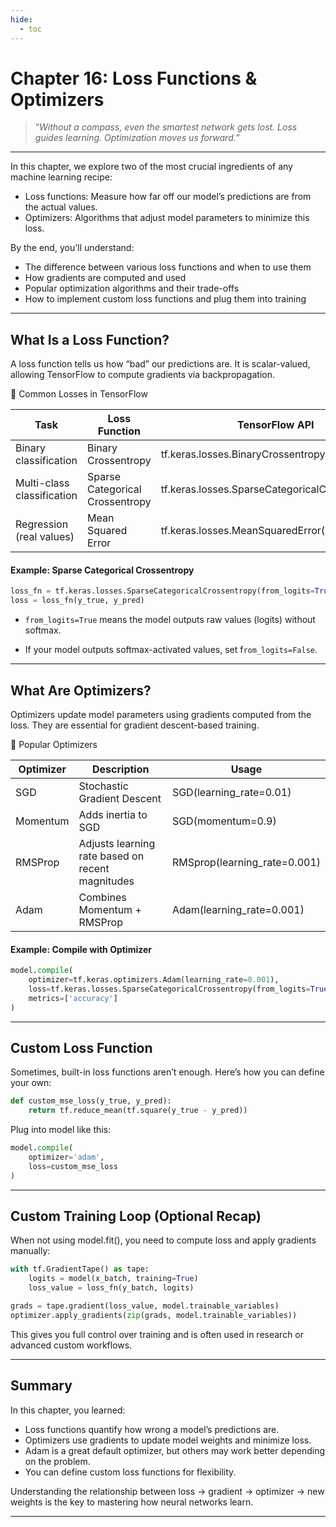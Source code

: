 ```yaml
---
hide:
  - toc
---
```


# Chapter 16: Loss Functions & Optimizers

> “*Without a compass, even the smartest network gets lost. Loss guides learning. Optimization moves us forward.*”

---

In this chapter, we explore two of the most crucial ingredients of any machine learning recipe:

- Loss functions: Measure how far off our model’s predictions are from the actual values.  
- Optimizers: Algorithms that adjust model parameters to minimize this loss.

By the end, you'll understand:

- The difference between various loss functions and when to use them  
- How gradients are computed and used  
- Popular optimization algorithms and their trade-offs  
- How to implement custom loss functions and plug them into training

---

## What Is a Loss Function?

A loss function tells us how “bad” our predictions are. It is scalar-valued, allowing TensorFlow to compute gradients via backpropagation.

🔹 Common Losses in TensorFlow

|Task	                        |Loss Function	                    |TensorFlow API                                     |
|-------------------------------|-----------------------------------|---------------------------------------------------|
|Binary classification	        |Binary Crossentropy	            |tf.keras.losses.BinaryCrossentropy()               |
|Multi-class classification	    |Sparse Categorical Crossentropy	|tf.keras.losses.SparseCategoricalCrossentropy()    |
|Regression (real values)	    |Mean Squared Error	                |tf.keras.losses.MeanSquaredError()                 |

#### Example: Sparse Categorical Crossentropy

```python
loss_fn = tf.keras.losses.SparseCategoricalCrossentropy(from_logits=True)
loss = loss_fn(y_true, y_pred)
```
- `from_logits=True` means the model outputs raw values (logits) without softmax.

- If your model outputs softmax-activated values, set f`rom_logits=False`.

---

## What Are Optimizers?

Optimizers update model parameters using gradients computed from the loss. They are essential for gradient descent-based training.

🔹 Popular Optimizers

|Optimizer	    |Description	                                            |Usage                          |
|---------------|-----------------------------------------------------------|-------------------------------|
|SGD	        |Stochastic Gradient Descent	                            |SGD(learning_rate=0.01)        |
|Momentum	    |Adds inertia to SGD	                                    |SGD(momentum=0.9)              |
|RMSProp	    |Adjusts learning rate based on recent magnitudes	        |RMSprop(learning_rate=0.001)   |
|Adam	        |Combines Momentum + RMSProp	                            |Adam(learning_rate=0.001)      |

#### Example: Compile with Optimizer

```python
model.compile(
    optimizer=tf.keras.optimizers.Adam(learning_rate=0.001),
    loss=tf.keras.losses.SparseCategoricalCrossentropy(from_logits=True),
    metrics=['accuracy']
)
```

---

## Custom Loss Function

Sometimes, built-in loss functions aren’t enough. Here’s how you can define your own:

```python
def custom_mse_loss(y_true, y_pred):
    return tf.reduce_mean(tf.square(y_true - y_pred))
```

Plug into model like this:

```python
model.compile(
    optimizer='adam',
    loss=custom_mse_loss
)
```

---

## Custom Training Loop (Optional Recap)

When not using model.fit(), you need to compute loss and apply gradients manually:

```python
with tf.GradientTape() as tape:
    logits = model(x_batch, training=True)
    loss_value = loss_fn(y_batch, logits)

grads = tape.gradient(loss_value, model.trainable_variables)
optimizer.apply_gradients(zip(grads, model.trainable_variables))
```
This gives you full control over training and is often used in research or advanced custom workflows.

---

## Summary

In this chapter, you learned:

- Loss functions quantify how wrong a model’s predictions are.  
- Optimizers use gradients to update model weights and minimize loss.  
- Adam is a great default optimizer, but others may work better depending on the problem.  
- You can define custom loss functions for flexibility.  

Understanding the relationship between loss → gradient → optimizer → new weights is the key to mastering how neural networks learn.

---
